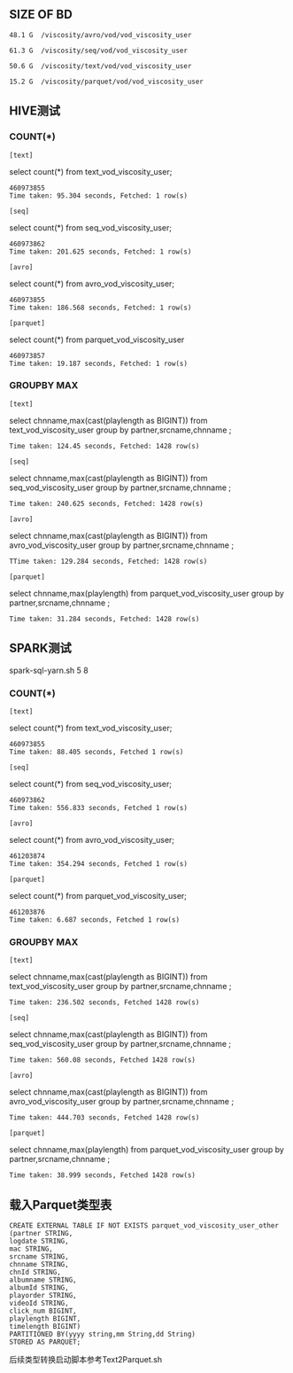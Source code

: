 ## SIZE OF BD
```
48.1 G  /viscosity/avro/vod/vod_viscosity_user
```

```
61.3 G  /viscosity/seq/vod/vod_viscosity_user
```

```
50.6 G  /viscosity/text/vod/vod_viscosity_user
```

```
15.2 G  /viscosity/parquet/vod/vod_viscosity_user
```

## HIVE测试
### COUNT(*)

``[text]``

select count(*) from text_vod_viscosity_user;
```
460973855
Time taken: 95.304 seconds, Fetched: 1 row(s)
```
``[seq]``

select count(*) from seq_vod_viscosity_user;
```
460973862
Time taken: 201.625 seconds, Fetched: 1 row(s)
```
``[avro]``

select count(*) from avro_vod_viscosity_user;
```
460973855
Time taken: 186.568 seconds, Fetched: 1 row(s)
```
``[parquet]``

select count(*) from parquet_vod_viscosity_user
```
460973857
Time taken: 19.187 seconds, Fetched: 1 row(s)
```

### GROUPBY MAX
``[text]``

select chnname,max(cast(playlength as BIGINT)) from text_vod_viscosity_user group by partner,srcname,chnname ;
```
Time taken: 124.45 seconds, Fetched: 1428 row(s)
```
``[seq]``

select chnname,max(cast(playlength as BIGINT)) from seq_vod_viscosity_user group by partner,srcname,chnname ;
```
Time taken: 240.625 seconds, Fetched: 1428 row(s)
```
``[avro]``

select chnname,max(cast(playlength as BIGINT)) from avro_vod_viscosity_user group by partner,srcname,chnname ;
```
TTime taken: 129.284 seconds, Fetched: 1428 row(s)
```
``[parquet]``

select chnname,max(playlength) from parquet_vod_viscosity_user group by partner,srcname,chnname ;
```
Time taken: 31.284 seconds, Fetched: 1428 row(s)
```

## SPARK测试
spark-sql-yarn.sh 5 8
### COUNT(*)
``[text]``

select count(*) from text_vod_viscosity_user;
```
460973855
Time taken: 88.405 seconds, Fetched 1 row(s)
```
``[seq]``

select count(*) from seq_vod_viscosity_user;
```
460973862
Time taken: 556.833 seconds, Fetched 1 row(s)
```
``[avro]``

select count(*) from avro_vod_viscosity_user;
```
461203874
Time taken: 354.294 seconds, Fetched 1 row(s)
```
``[parquet]``

select count(*) from parquet_vod_viscosity_user;
```
461203876
Time taken: 6.687 seconds, Fetched 1 row(s)
```


### GROUPBY MAX
``[text]``

select chnname,max(cast(playlength as BIGINT)) from text_vod_viscosity_user group by partner,srcname,chnname ;
```
Time taken: 236.502 seconds, Fetched 1428 row(s)
```
``[seq]``

select chnname,max(cast(playlength as BIGINT)) from seq_vod_viscosity_user group by partner,srcname,chnname ;
```
Time taken: 560.08 seconds, Fetched 1428 row(s)
```
``[avro]``

select chnname,max(cast(playlength as BIGINT)) from avro_vod_viscosity_user group by partner,srcname,chnname ;
```
Time taken: 444.703 seconds, Fetched 1428 row(s)
```
``[parquet]``

select chnname,max(playlength) from parquet_vod_viscosity_user group by partner,srcname,chnname ;
```
Time taken: 38.999 seconds, Fetched 1428 row(s)
```

## 载入Parquet类型表
```
CREATE EXTERNAL TABLE IF NOT EXISTS parquet_vod_viscosity_user_other
(partner STRING,
logdate STRING,
mac STRING,
srcname STRING,
chnname STRING,
chnId STRING,
albumname STRING,
albumId STRING,
playorder STRING,
videoId STRING,
click_num BIGINT,
playlength BIGINT,
timelength BIGINT)
PARTITIONED BY(yyyy string,mm String,dd String)
STORED AS PARQUET;
```
后续类型转换启动脚本参考Text2Parquet.sh